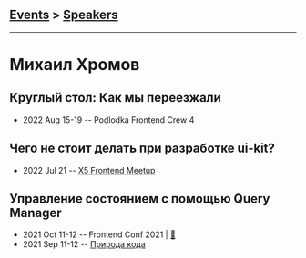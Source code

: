 ## [Events](../README.md) > [Speakers](../speakers.md)
---

# Михаил Хромов

## Круглый стол: Как мы переезжали
- 2022 Aug 15-19 -- Podlodka Frontend Crew 4    
## Чего не стоит делать при разработке ui-kit?
- 2022 Jul 21 -- [X5 Frontend Meetup](https://youtu.be/ZR-VAQSbUro?t=2008)    
## Управление состоянием с помощью Query Manager
- 2021 Oct 11-12 -- Frontend Conf 2021  | [:notebook:](https://drive.google.com/file/d/1a5FRt0shfCb7IIVSQicZe8GgTSg1mN00/view)  
- 2021 Sep 11-12 -- [Природа кода](https://youtu.be/AjhjE1PlEhE)    
